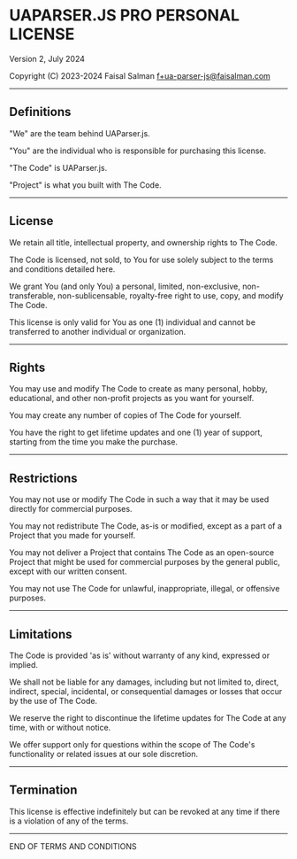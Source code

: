 # UAPARSER.JS PRO PERSONAL LICENSE

Version 2, July 2024

Copyright (C) 2023-2024 Faisal Salman <f+ua-parser-js@faisalman.com>

---

## Definitions

"We" are the team behind UAParser.js.

"You" are the individual who is responsible for purchasing this license.

"The Code" is UAParser.js.

"Project" is what you built with The Code.

---

## License

We retain all title, intellectual property, and ownership rights to The Code.

The Code is licensed, not sold, to You for use solely subject to the terms and conditions detailed here.

We grant You (and only You) a personal, limited, non-exclusive, non-transferable, non-sublicensable, royalty-free right to use, copy, and modify The Code.

This license is only valid for You as one (1) individual and cannot be transferred to another individual or organization.

---

## Rights

You may use and modify The Code to create as many personal, hobby, educational, and other non-profit projects as you want for yourself.

You may create any number of copies of The Code for yourself.

You have the right to get lifetime updates and one (1) year of support, starting from the time you make the purchase.

---

## Restrictions

You may not use or modify The Code in such a way that it may be used directly for commercial purposes.

You may not redistribute The Code, as-is or modified, except as a part of a Project that you made for yourself.

You may not deliver a Project that contains The Code as an open-source Project that might be used for commercial purposes by the general public, except with our written consent.

You may not use The Code for unlawful, inappropriate, illegal, or offensive purposes.

---

## Limitations

The Code is provided 'as is' without warranty of any kind, expressed or implied.

We shall not be liable for any damages, including but not limited to, direct, indirect, special, incidental, or consequential damages or losses that occur by the use of The Code.

We reserve the right to discontinue the lifetime updates for The Code at any time, with or without notice.

We offer support only for questions within the scope of The Code's functionality or related issues at our sole discretion.

---

## Termination

This license is effective indefinitely but can be revoked at any time if there is a violation of any of the terms.

---

END OF TERMS AND CONDITIONS